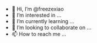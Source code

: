- 👋 Hi, I’m @freezexiao
- 👀 I’m interested in ...
- 🌱 I’m currently learning ...
- 💞️ I’m looking to collaborate on ...
- 📫 How to reach me ...

<!---
freezexiao/freezexiao is a ✨ special ✨ repository because its `README.md` (this file) appears on your GitHub profile.
You can click the Preview link to take a look at your changes.
--->
